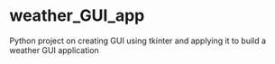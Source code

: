 # weather_GUI_app
Python project on creating GUI using tkinter and applying it to build a weather GUI application 
